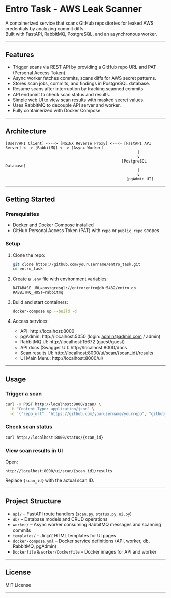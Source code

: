 

# Entro Task - AWS Leak Scanner

A containerized service that scans GitHub repositories for leaked AWS credentials by analyzing commit diffs.  
Built with FastAPI, RabbitMQ, PostgreSQL, and an asynchronous worker.

---

## Features

- Trigger scans via REST API by providing a GitHub repo URL and PAT (Personal Access Token).
- Async worker fetches commits, scans diffs for AWS secret patterns.
- Stores scan jobs, commits, and findings in PostgreSQL database.
- Resume scans after interruption by tracking scanned commits.
- API endpoint to check scan status and results.
- Simple web UI to view scan results with masked secret values.
- Uses RabbitMQ to decouple API server and worker.
- Fully containerized with Docker Compose.
---

## Architecture

```
[User/API Client] <---> [NGINX Reverse Proxy] <---> [FastAPI API Server] <--> [RabbitMQ] <--> [Async Worker]
                                                          |
                                                          v
                                                   [PostgreSQL Database]
                                                          |
                                                          v
                                                     [pgAdmin UI]
```

---

## Getting Started

### Prerequisites

- Docker and Docker Compose installed
- GitHub Personal Access Token (PAT) with `repo` or `public_repo` scopes

### Setup

1. Clone the repo:

   ```bash
   git clone https://github.com/yourusername/entro_task.git
   cd entro_task
   ```

2. Create a `.env` file with environment variables:

   ```
   DATABASE_URL=postgresql://entro:entro@db:5432/entro_db
   RABBITMQ_HOST=rabbitmq
   ```

3. Build and start containers:

   ```bash
   docker-compose up --build -d
   ```

4. Access services:

   - API: http://localhost:8000
   - pgAdmin: http://localhost:5050 (login: admin@admin.com / admin)
   - RabbitMQ UI: http://localhost:15672 (guest/guest)
   - API docs (Swagger UI): http://localhost:8000/docs
   - Scan results UI: http://localhost:8000/ui/scan/{scan_id}/results
   - UI Main Menu: http://localhost:8000/ui/

---

## Usage

### Trigger a scan

```bash
curl -X POST http://localhost:8000/scan/ \
  -H "Content-Type: application/json" \
  -d '{"repo_url": "https://github.com/yourusername/yourrepo", "github_pat": "your_github_pat"}'
```

### Check scan status

```bash
curl http://localhost:8000/status/{scan_id}
```

### View scan results in UI

Open:

```
http://localhost:8000/ui/scan/{scan_id}/results
```

Replace `{scan_id}` with the actual scan ID.

---

## Project Structure

- `api/` – FastAPI route handlers (`scan.py`, `status.py`, `ui.py`)
- `db/` – Database models and CRUD operations
- `worker/` – Async worker consuming RabbitMQ messages and scanning commits
- `templates/` – Jinja2 HTML templates for UI pages
- `docker-compose.yml` – Docker service definitions (API, worker, db, RabbitMQ, pgAdmin)
- `Dockerfile` & `worker/Dockerfile` – Docker images for API and worker

---

## License

MIT License

---